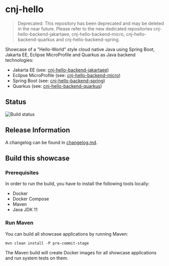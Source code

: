 # cnj-hello

> Deprecated: This repository has been deprecated and may be deleted in the near future. Please refer to the new dedicated repositories
> cnj-hello-backend-jakartaee, cnj-hello-backend-micro, cnj-hello-backend-quarkus and cnj-hello-backend-spring.

Showcase of a "Hello-World" style cloud native Java using Spring Boot, Jakarta EE, Eclipse MicroProfile and Quarkus 
as Java backend technologies:

* Jakarta EE (see: [cnj-hello-backend-jakartaee](cnj-hello-backend-jakartaee/README.md))
* Eclipse MicroProfile (see: [cnj-hello-backend-micro](cnj-hello-backend-micro/README.md))
* Spring Boot (see: [cnj-hello-backend-spring](cnj-hello-backend-spring/README.md))
* Quarkus (see: [cnj-hello-backend-quarkus](cnj-hello-backend-quarkus/README.md))

## Status

![Build status](https://drone.cloudtrain.aws.msgoat.eu/api/badges/msgoat/cnj-hello/status.svg)

## Release Information

A changelog can be found in [changelog.md](changelog.md).

## Build this showcase 

### Prerequisites

In order to run the build, you have to install the following tools locally:
* Docker
* Docker Compose 
* Maven
* Java JDK 11   

### Run Maven

You can build all showcase applications by running Maven:
```
mvn clean install -P pre-commit-stage
```

The Maven build will create Docker images for all showcase applications and run system tests on them.
